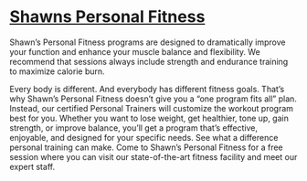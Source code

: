 # [Shawns Personal Fitness](https://www.shawnspersonalfitness.com/)
Shawn’s Personal Fitness programs are designed to dramatically improve your function and enhance your muscle balance and flexibility. We recommend that sessions always include strength and endurance training to maximize calorie burn.   

Every body is different. And everybody has different fitness goals. That’s why Shawn’s Personal Fitness doesn’t give you a “one program fits all” plan. Instead, our certified Personal Trainers will customize the workout program best for you. Whether you want to lose weight, get healthier, tone up, gain strength, or improve balance, you’ll get a program that’s effective, enjoyable, and designed for your specific needs. See what a difference personal training can make. Come to Shawn’s Personal Fitness for a free session where you can visit our state-of-the-art fitness facility and meet our expert staff.
